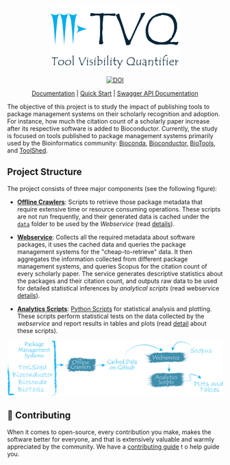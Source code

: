 <p align="center">
  <a href="https://genometric.github.io/TVQ/docs/">
    <img src="https://raw.githubusercontent.com/Genometric/TVQ/docs/static/img/logo_w_txt.png?raw=true" alt="TVQ" width="300" />
  </a>
</p>


<p align="center">
  <a href="https://doi.org/10.5281/zenodo.4276272"><img src="https://zenodo.org/badge/DOI/10.5281/zenodo.4276272.svg" alt="DOI"></a>
</p>

<p align="center">
  <a href="https://genometric.github.io/TVQ/docs/tvq/intro">Documentation</a> |
  <a href="https://genometric.github.io/TVQ/docs">Quick Start</a> |
  <a href="https://genometric.github.io/TVQ/api/">Swagger API Documentation</a>
</p>


The objective of this project is to study the impact of publishing tools 
to package management systems on their scholarly recognition and adoption. 
For instance, how much the citation count of a scholarly paper increase after its 
respective software is added to Bioconductor. Currently, the study is 
focused on tools published to package management systems primarily used 
by the Bioinformatics community: 
[Bioconda](https://bioconda.github.io), 
[Bioconductor](https://www.bioconductor.org), 
[BioTools](https://github.com/bio-tools), and 
[ToolShed](https://toolshed.g2.bx.psu.edu). 

## Project Structure

The project consists of three major components (see the following figure):

- [**Offline Crawlers**](https://genometric.github.io/TVQ/docs/offline_crawlers/about): 
Scripts to retrieve those package metadata that require 
extensive time or resource consuming operations. These scripts are not run frequently, 
and their generated data is cached under the 
[`data`](https://github.com/Genometric/TVQ/tree/master/data) 
folder to be used by the _Webservice_ 
(read [details]((https://genometric.github.io/TVQ/docs/offline_crawlers/about))).

- [**Webservice**](https://genometric.github.io/TVQ/docs/webservice/about):
Collects all the required metadata about software packages, it uses the cached 
data and queries the package management systems for the "cheap-to-retrieve" data.
It then aggregates the information collected from different package management systems,
and queries Scopus for the citation count of every scholarly paper. The service
generates descriptive statistics about the packages and their citation count, and
outputs raw data to be used for detailed statistical inferences by _analytical scripts_ 
(read webservice [details](https://genometric.github.io/TVQ/docs/webservice/about)).  

- [**Analytics Scripts**](): 
[Python Scripts](https://github.com/Genometric/TVQ/tree/master/analytics) 
for statistical analysis and plotting. These scripts perform statistical tests 
on the data collected by the _webservice_ and report results in tables and plots
(read [detail](https://genometric.github.io/TVQ/docs/analytics/about) about 
these scripts).

<p align="center">
  <a href="https://genometric.github.io/TVQ/docs/">
    <img src="https://raw.githubusercontent.com/Genometric/TVQ/docs/static/img/overview.svg?raw=true"/>
  </a>
</p>


## 💖 Contributing

When it comes to open-source, every contribution you 
make, makes the software better for everyone, and 
that is extensively valuable and warmly appreciated 
by the community. We have a 
[contributing guide](https://github.com/genometric/tvq/blob/master/CONTRIBUTING.md) t
o help guide you.
